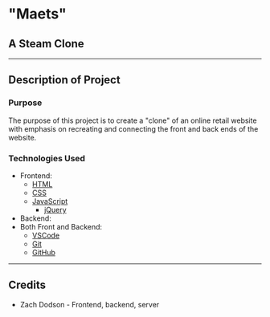 # "Maets"

## A Steam Clone

---

## Description of Project

### Purpose

The purpose of this project is to create a "clone" of an online retail website with emphasis on recreating and connecting the front and back ends of the website.

### Technologies Used

* Frontend:
  * [HTML](https://developer.mozilla.org/en-US/docs/Web/HTML)
  * [CSS](https://developer.mozilla.org/en-US/docs/Web/CSS)
  * [JavaScript](https://developer.mozilla.org/en-US/docs/Web/JavaScript)
    * [jQuery](https://jquery.com/)
* Backend:
* Both Front and Backend:
  * [VSCode](https://code.visualstudio.com/download)
  * [Git](https://git-scm.com/)
  * [GitHub](https://github.com/)

---

## Credits

* Zach Dodson - Frontend, backend, server
